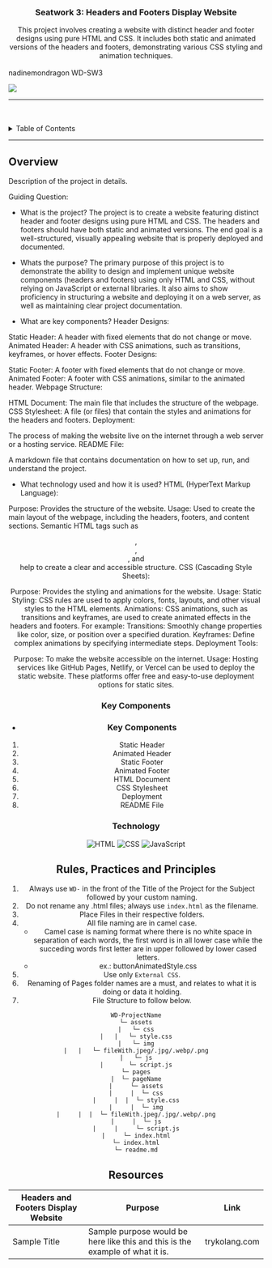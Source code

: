 <a name="readme-top">

<br/>

<br />
<div align="center">
  <a href="https://github.com/zyx-0314/">
  <!-- TODO: If you want to add logo or banner you can add it here -->
    
  </a>
<!-- TODO: Change Title to the name of the title of your Project -->
  <h3 align="center">Seatwork 3: Headers and Footers Display Website</h3>
</div>
<!-- TODO: Make a short description -->
<div align="center">
 This project involves creating a website with distinct header and footer designs using pure HTML and CSS. It includes both static and animated versions of the headers and footers, demonstrating various CSS styling and animation techniques. 
</div>

<br />

<!-- TODO: Change the zyx-0314 into your github username  --> nadinemondragon
<!-- TODO: Change the WD-Template-Project into the same name of your folder --> WD-SW3
![](https://visit-counter.vercel.app/counter.png?page=zyx-0314/WD-Template-Project)

---

<br />
<br />

<!-- TODO: If you want to add more layers for your readme -->
<details>
  <summary>Table of Contents</summary>
  <ol>
    <li>
      <a href="#overview">Overview</a>
      <ol>
        <li>
          <a href="#key-components">Key Components</a>
        </li>
        <li>
          <a href="#technology">Technology</a>
        </li>
      </ol>
    </li>
    <li>
      <a href="#rule,-practices-and-principles">Rules, Practices and Principles</a>
    </li>
    <li>
      <a href="#resources">Resources</a>
    </li>
  </ol>
</details>

---

## Overview

<!-- TODO: To be changed -->
<!-- The following are just sample -->
Description of the project in details.

Guiding Question:
- What is the project?
The project is to create a website featuring distinct header and footer designs using pure HTML and CSS. The headers and footers should have both static and animated versions. The end goal is a well-structured, visually appealing website that is properly deployed and documented.

- Whats the purpose?
The primary purpose of this project is to demonstrate the ability to design and implement unique website components (headers and footers) using only HTML and CSS, without relying on JavaScript or external libraries. It also aims to show proficiency in structuring a website and deploying it on a web server, as well as maintaining clear project documentation.

- What are key components?
Header Designs:

Static Header: A header with fixed elements that do not change or move.
Animated Header: A header with CSS animations, such as transitions, keyframes, or hover effects.
Footer Designs:

Static Footer: A footer with fixed elements that do not change or move.
Animated Footer: A footer with CSS animations, similar to the animated header.
Webpage Structure:

HTML Document: The main file that includes the structure of the webpage.
CSS Stylesheet: A file (or files) that contain the styles and animations for the headers and footers.
Deployment:

The process of making the website live on the internet through a web server or a hosting service.
README File:

A markdown file that contains documentation on how to set up, run, and understand the project.

- What technology used and how it is used?
HTML (HyperText Markup Language):

Purpose: Provides the structure of the website.
Usage: Used to create the main layout of the webpage, including the headers, footers, and content sections. Semantic HTML tags such as <header>, <footer>, <main>, and <section> help to create a clear and accessible structure.
CSS (Cascading Style Sheets):

Purpose: Provides the styling and animations for the website.
Usage:
Static Styling: CSS rules are used to apply colors, fonts, layouts, and other visual styles to the HTML elements.
Animations: CSS animations, such as transitions and keyframes, are used to create animated effects in the headers and footers. For example:
Transitions: Smoothly change properties like color, size, or position over a specified duration.
Keyframes: Define complex animations by specifying intermediate steps.
Deployment Tools:

Purpose: To make the website accessible on the internet.
Usage: Hosting services like GitHub Pages, Netlify, or Vercel can be used to deploy the static website. These platforms offer free and easy-to-use deployment options for static sites.

### Key Components
<!-- TODO: List of Key Components -->
<!-- The following are just sample -->
- ### Key Components

1. Static Header
2. Animated Header
3. Static Footer
4. Animated Footer
5. HTML Document
6. CSS Stylesheet
7. Deployment
8. README File

### Technology
<!-- TODO: List of Technology Used -->
![HTML](https://img.shields.io/badge/HTML-E34F26?style=for-the-badge&logo=html5&logoColor=white)
![CSS](https://img.shields.io/badge/CSS-1572B6?style=for-the-badge&logo=css3&logoColor=white)
![JavaScript](https://img.shields.io/badge/JavaScript-F7DF1E?style=for-the-badge&logo=javascript&logoColor=white)

## Rules, Practices and Principles
1. Always use `WD-` in the front of the Title of the Project for the Subject followed by your custom naming.
2. Do not rename any .html files; always use `index.html` as the filename.
3. Place Files in their respective folders.
4. All file naming are in camel case.
   - Camel case is naming format where there is no white space in separation of each words, the first word is in all lower case while the succeding words first letter are in upper followed by lower cased letters.
   - ex.: buttonAnimatedStyle.css
5. Use only `External CSS`.
6. Renaming of Pages folder names are a must, and relates to what it is doing or data it holding.
7. File Structure to follow below.

```
WD-ProjectName
└─ assets
|   └─ css
|   |   └─ style.css
|   └─ img
|   |   └─ fileWith.jpeg/.jpg/.webp/.png
|   └─ js
|       └─ script.js
└─ pages
|  └─ pageName
|     └─ assets
|     |  └─ css
|     |  |  └─ style.css
|     |  └─ img
|     |  |  └─ fileWith.jpeg/.jpg/.webp/.png
|     |  └─ js
|     |     └─ script.js
|     └─ index.html
└─ index.html
└─ readme.md
```

## Resources

<!-- TODO: Add References -->
| Headers and Footers Display Website | Purpose | Link |
|-|-|-|
| Sample Title | Sample purpose would be here like this and this is the example of what it is. | trykolang.com |
